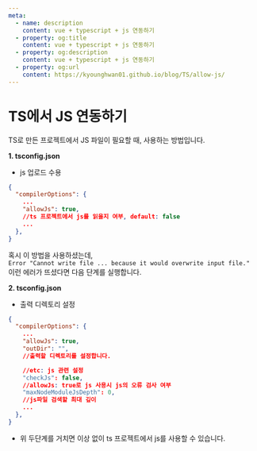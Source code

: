 ```yaml
---
meta:
  - name: description
    content: vue + typescript + js 연동하기
  - property: og:title
    content: vue + typescript + js 연동하기
  - property: og:description
    content: vue + typescript + js 연동하기
  - property: og:url
    content: https://kyounghwan01.github.io/blog/TS/allow-js/
---
```


# TS에서 JS 연동하기

TS로 만든 프로젝트에서 JS 파일이 필요할 때, 사용하는 방법입니다.

**1. tsconfig.json**
- js 업로드 수용
```json
{
  "compilerOptions": {
    ...
    "allowJs": true,
    //ts 프로젝트에서 js를 읽을지 여부, default: false
    ...
  },
}

```

혹시 이 방법을 사용하셨는데,<br>
`Error "Cannot write file ... because it would overwrite input file."
`<br>
이런 에러가 뜨셨다면 다음 단계를 실행합니다.

**2. tsconfig.json**
- 출력 디렉토리 설정
```json
{
  "compilerOptions": {
    ...
    "allowJs": true,
    "outDir": "",
    //출력할 디렉토리를 설정합니다.

    //etc: js 관련 설정
    "checkJs": false,
    //allowJs: true로 js 사용시 js의 오류 검사 여부
    "maxNodeModuleJsDepth": 0,
    //js파일 검색할 최대 깊이
    ...
  },
}

```

- 위 두단계를 거치면 이상 없이 ts 프로젝트에서 js를 사용할 수 있습니다.